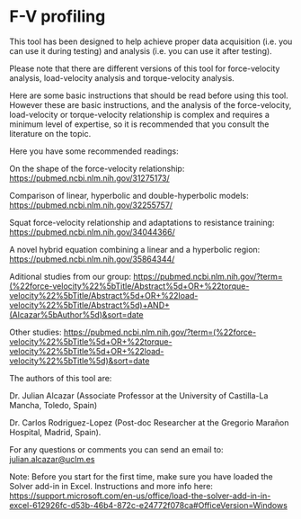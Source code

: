 # F-V profiling

This tool has been designed to help achieve proper data acquisition (i.e. you can use it during testing) and analysis (i.e. you can use it after testing). 

Please note that there are different versions of this tool for force-velocity analysis, load-velocity analysis and torque-velocity analysis. 

Here are some basic instructions that should be read before using this tool. 
However these are basic instructions, and the analysis of the force-velocity, load-velocity or torque-velocity relationship is complex and requires a minimum level of expertise, so it is recommended that you consult the literature on the topic. 

Here you have some recommended readings:

On the shape of the force-velocity relationship: https://pubmed.ncbi.nlm.nih.gov/31275173/ 			

Comparison of linear, hyperbolic and double-hyperbolic models: https://pubmed.ncbi.nlm.nih.gov/32255757/ 		

Squat force-velocity relationship and adaptations to resistance training: https://pubmed.ncbi.nlm.nih.gov/34044366/ 		

A novel hybrid equation combining a linear and a hyperbolic region: https://pubmed.ncbi.nlm.nih.gov/35864344/ 		

Aditional studies from our group: https://pubmed.ncbi.nlm.nih.gov/?term=(%22force-velocity%22%5bTitle/Abstract%5d+OR+%22torque-velocity%22%5bTitle/Abstract%5d+OR+%22load-velocity%22%5bTitle/Abstract%5d)+AND+(Alcazar%5bAuthor%5d)&sort=date

Other studies: https://pubmed.ncbi.nlm.nih.gov/?term=(%22force-velocity%22%5bTitle%5d+OR+%22torque-velocity%22%5bTitle%5d+OR+%22load-velocity%22%5bTitle%5d)&sort=date


The authors of this tool are:

Dr. Julian Alcazar (Associate Professor at the University of Castilla-La Mancha, Toledo, Spain)

Dr. Carlos Rodriguez-Lopez (Post-doc Researcher at the Gregorio Marañon Hospital, Madrid, Spain).

For any questions or comments you can send an email to: julian.alcazar@uclm.es

Note: Before you start for the first time, make sure you have loaded the Solver add-in in Excel. Instructions and more info here: https://support.microsoft.com/en-us/office/load-the-solver-add-in-in-excel-612926fc-d53b-46b4-872c-e24772f078ca#OfficeVersion=Windows
